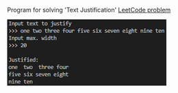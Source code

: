 Program for solving 'Text Justification' [LeetCode problem](https://leetcode.com/problems/text-justification/)

![](justification.png)
